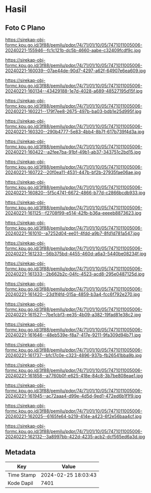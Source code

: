 # Hasil

## Foto C Plano

https://sirekap-obj-formc.kpu.go.id/3f88/pemilu/pdpr/74/71/01/10/05/7471011005006-20240221-155946--fc1c121b-dc5b-4660-aabe-c32409fcdf9c.jpg

https://sirekap-obj-formc.kpu.go.id/3f88/pemilu/pdpr/74/71/01/10/05/7471011005006-20240221-160039--07ae44de-90d7-4297-a62f-64907e6ea609.jpg

https://sirekap-obj-formc.kpu.go.id/3f88/pemilu/pdpr/74/71/01/10/05/7471011005006-20240221-160134--43429188-1e7d-4028-a689-48527195d15f.jpg

https://sirekap-obj-formc.kpu.go.id/3f88/pemilu/pdpr/74/71/01/10/05/7471011005006-20240221-160221--179f7ee8-2675-497b-ba03-bdb1e25d995f.jpg

https://sirekap-obj-formc.kpu.go.id/3f88/pemilu/pdpr/74/71/01/10/05/7471011005006-20240221-160320--290b4777-5e83-4bb4-8b7f-617b739f4d3a.jpg

https://sirekap-obj-formc.kpu.go.id/3f88/pemilu/pdpr/74/71/01/10/05/7471011005006-20240221-160422--a2fee7ba-91bf-49b1-ab37-343751c2bd15.jpg

https://sirekap-obj-formc.kpu.go.id/3f88/pemilu/pdpr/74/71/01/10/05/7471011005006-20240221-160722--20f0ea11-4531-447b-bf2b-27935fae06ae.jpg

https://sirekap-obj-formc.kpu.go.id/3f88/pemilu/pdpr/74/71/01/10/05/7471011005006-20240221-160820--5f5c4741-6672-4866-b77d-c2866bcdb933.jpg

https://sirekap-obj-formc.kpu.go.id/3f88/pemilu/pdpr/74/71/01/10/05/7471011005006-20240221-161125--f2708f99-e514-42fb-b36a-eeeeb8873623.jpg

https://sirekap-obj-formc.kpu.go.id/3f88/pemilu/pdpr/74/71/01/10/05/7471011005006-20240221-161010--a7252d04-ee01-4fdd-a9b7-8fd1d781a547.jpg

https://sirekap-obj-formc.kpu.go.id/3f88/pemilu/pdpr/74/71/01/10/05/7471011005006-20240221-161233--56b375bd-4455-460d-a6a3-5440be08234f.jpg

https://sirekap-obj-formc.kpu.go.id/3f88/pemilu/pdpr/74/71/01/10/05/7471011005006-20240221-161333--2b662b2c-04fc-4523-acd8-295e0487125d.jpg

https://sirekap-obj-formc.kpu.go.id/3f88/pemilu/pdpr/74/71/01/10/05/7471011005006-20240221-161420--23d1f4fd-015a-4859-b3a4-fcc6f792e270.jpg

https://sirekap-obj-formc.kpu.go.id/3f88/pemilu/pdpr/74/71/01/10/05/7471011005006-20240221-161527--7be1cbf3-ee35-4b09-a382-19fad81e38c2.jpg

https://sirekap-obj-formc.kpu.go.id/3f88/pemilu/pdpr/74/71/01/10/05/7471011005006-20240221-161646--48eb539e-f8a7-417e-9211-9fa309d94b71.jpg

https://sirekap-obj-formc.kpu.go.id/3f88/pemilu/pdpr/74/71/01/10/05/7471011005006-20240221-161737--bfc17c0e-c323-4896-937b-fb26541bba9b.jpg

https://sirekap-obj-formc.kpu.go.id/3f88/pemilu/pdpr/74/71/01/10/05/7471011005006-20240221-161858--a7760b0f-e625-418e-84c8-3b7be808eae1.jpg

https://sirekap-obj-formc.kpu.go.id/3f88/pemilu/pdpr/74/71/01/10/05/7471011005006-20240221-161945--ac72aaa4-d99e-4d5d-9ed1-472ed6b1f1f9.jpg

https://sirekap-obj-formc.kpu.go.id/3f88/pemilu/pdpr/74/71/01/10/05/7471011005006-20240221-162025--6165fe64-b219-414e-a423-6f2e56baa4cf.jpg

https://sirekap-obj-formc.kpu.go.id/3f88/pemilu/pdpr/74/71/01/10/05/7471011005006-20240221-162132--3a8997bb-422d-4235-acb2-dcf565ed6a3d.jpg


## Metadata

| Key        | Value               |
| ---------- | ------------------- |
| Time Stamp | 2024-02-25 18:03:43 |
| Kode Dapil | 7401                |



